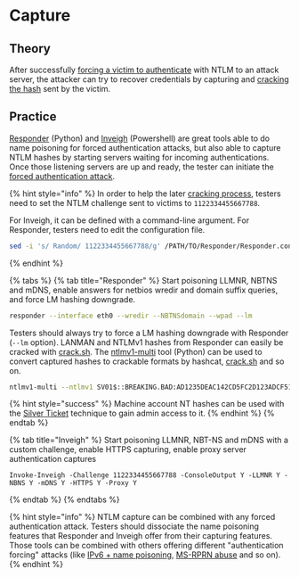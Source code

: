 # Capture

## Theory

After successfully [forcing a victim to authenticate](../forced-authentications/) with NTLM to an attack server, the attacker can try to recover credentials by capturing and [cracking the hash](../credentials/cracking.md) sent by the victim.

## Practice

[Responder](https://github.com/SpiderLabs/Responder) \(Python\) and [Inveigh](https://github.com/Kevin-Robertson/Inveigh) \(Powershell\) are great tools able to do name poisoning for forced authentication attacks, but also able to capture NTLM hashes by starting servers waiting for incoming authentications. Once those listening servers are up and ready, the tester can initiate the [forced authentication attack](../forced-authentications/).

{% hint style="info" %}
In order to help the later [cracking process](capturing-hashes.md), testers need to set the NTLM challenge sent to victims to `1122334455667788`.

For Inveigh, it can be defined with a command-line argument. For Responder, testers need to edit the configuration file.

```bash
sed -i 's/ Random/ 1122334455667788/g' /PATH/TO/Responder/Responder.conf
```
{% endhint %}

{% tabs %}
{% tab title="Responder" %}
Start poisoning LLMNR, NBTNS and mDNS, enable answers for netbios wredir and domain suffix queries, and force LM hashing downgrade.

```bash
responder --interface eth0 --wredir --NBTNSdomain --wpad --lm
```

Testers should always try to force a LM hashing downgrade with Responder \(`--lm` option\). LANMAN and NTLMv1 hashes from Responder can easily be cracked with [crack.sh](https://crack.sh/netntlm/). The [ntlmv1-multi](https://github.com/evilmog/ntlmv1-multi) tool \(Python\) can be used to convert captured hashes to crackable formats by hashcat, [crack.sh](https://crack.sh/netntlm/) and so on.

```bash
ntlmv1-multi --ntlmv1 SV01$::BREAKING.BAD:AD1235DEAC142CD5FC2D123ADCF51A111ADF45C2345ADCF5:AD1235DEAC142CD5FC2D123ADCF51A111ADF45C2345ADCF5:1122334455667788
```

{% hint style="success" %}
Machine account NT hashes can be used with the [Silver Ticket](../abusing-kerberos/forged-tickets.md#silver-ticket) technique to gain admin access to it.
{% endhint %}
{% endtab %}

{% tab title="Inveigh" %}
Start poisoning LLMNR, NBT-NS and mDNS with a custom challenge, enable HTTPS capturing, enable proxy server authentication captures

```text
Invoke-Inveigh -Challenge 1122334455667788 -ConsoleOutput Y -LLMNR Y -NBNS Y -mDNS Y -HTTPS Y -Proxy Y
```
{% endtab %}
{% endtabs %}

{% hint style="info" %}
NTLM capture can be combined with any forced authentication attack. Testers should dissociate the name poisoning features that Responder and Inveigh offer from their capturing features. Those tools can be combined with others offering different "authentication forcing" attacks \(like [IPv6 + name poisoning](../forced-authentications/#ipv6-dns-poisoning), [MS-RPRN abuse](../forced-authentications/#ms-rprn-abuse) and so on\).
{% endhint %}

